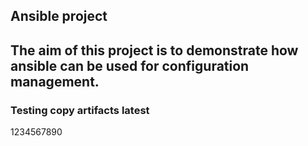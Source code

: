 ## Ansible project

## The aim of this  project is to demonstrate how ansible can be used for configuration management.
### Testing copy artifacts latest
1234567890
##
